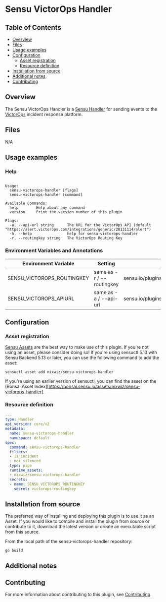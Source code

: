 # Sensu VictorOps Handler

## Table of Contents
- [Overview](#overview)
- [Files](#files)
- [Usage examples](#usage-examples)
- [Configuration](#configuration)
  - [Asset registration](#asset-registration)
  - [Resource definition](#resource-definition)
- [Installation from source](#installation-from-source)
- [Additional notes](#additional-notes)
- [Contributing](#contributing)

## Overview

The Sensu VictorOps Handler is a [Sensu Handler][6] for sending events to the
[VictorOps][11] incident response platform.

## Files

N/A

## Usage examples

### Help

```The Sensu Go VictorOps handler for sending notifications

Usage:
  sensu-victorops-handler [flags]
  sensu-victorops-handler [command]

Available Commands:
  help        Help about any command
  version     Print the version number of this plugin

Flags:
  -a, --api-url string      The URL for the VictorOps API (default "https://alert.victorops.com/integrations/generic/20131114/alert")
  -h, --help                help for sensu-victorops-handler
  -r, --routingkey string   The VictorOps Routing Key
```
### Environment Variables and Annotations

|Environment Variable|Setting|Annotation|
|--------------------|-------|----------|
|SENSU_VICTOROPS_ROUTINGKEY| same as -r / --routingkey|sensu.io/plugins/victorops/config/routingkey|
|SENSU_VICTOROPS_APIURL|same as -a / --api-url|sensu.io/plugins/victorops/config/api-url|

## Configuration

### Asset registration

[Sensu Assets][10] are the best way to make use of this plugin. If you're not
using an asset, please consider doing so! If you're using sensuctl 5.13 with
Sensu Backend 5.13 or later, you can use the following command to add the asset:

```
sensuctl asset add nixwiz/sensu-victorops-handler
```

If you're using an earlier version of sensuctl, you can find the asset on the
[Bonsai Asset Index][https://bonsai.sensu.io/assets/nixwiz/sensu-victorops-handler].

### Resource definition

```yml
---
type: Handler
api_version: core/v2
metadata:
  name: sensu-victorops-handler
  namespace: default
spec:
  command: sensu-victorops-handler
  filters:
  - is_incident
  - not_silenced
  type: pipe
  runtime_assets:
  - nixwiz/sensu-victorops-handler
  secrets:
  - name: SENSU_VICTOROPS_ROUTINGKEY
    secret: victorops-routingkey
```

## Installation from source

The preferred way of installing and deploying this plugin is to use it as an
Asset. If you would like to compile and install the plugin from source or
contribute to it, download the latest version or create an executable script
from this source.

From the local path of the sensu-victorops-handler repository:

```
go build
```

## Additional notes

## Contributing

For more information about contributing to this plugin, see [Contributing][1].

[1]: https://github.com/sensu/sensu-go/blob/master/CONTRIBUTING.md
[2]: https://github.com/sensu-community/sensu-plugin-sdk
[3]: https://github.com/sensu-plugins/community/blob/master/PLUGIN_STYLEGUIDE.md
[4]: https://github.com/sensu-community/handler-plugin-template/blob/master/.github/workflows/release.yml
[5]: https://github.com/sensu-community/handler-plugin-template/actions
[6]: https://docs.sensu.io/sensu-go/latest/reference/handlers/
[7]: https://github.com/sensu-community/handler-plugin-template/blob/master/main.go
[8]: https://bonsai.sensu.io/
[9]: https://github.com/sensu-community/sensu-plugin-tool
[10]: https://docs.sensu.io/sensu-go/latest/reference/assets/
[11]: https://victorops.com/
